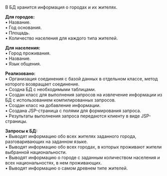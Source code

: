 В БД хранится информация о городах и их жителях.<br/>

<b>Для городов:</b><br/>
• Название.<br/>
• Год основания.<br/>
• Площадь.<br/>
• Количество населения для каждого типа жителей.<br/>

<b>Для населения:</b><br/>
• Город проживания.<br/>
• Название.<br/>
• Язык общения.<br/>

<b>Реализовано:</b><br/>
• Организация соединения с базой данных в отдельном классе, метод которого возвращает соединение.<br/>
• Создна БД с необходимыми таблицами.<br/>
• Создан класс для выполнения запросов на извлечение информации из БД с использованием компилированных запросов.<br/>
• Создан класс на добавление информации.<br/>
• Создана JSP-страница с полями для формирования запроса.<br/>
• Результаты выполнения запроса передаются клиенту в виде JSP-страницы.<br/>


<b>Запросы к БД:</b><br/>
• Выводят информацию обо всех жителях заданного города, разговаривающих на заданном языке.<br/>
• Выводят информацию обо всех городах, в которых проживают жители выбранной национальности.<br/>
• Выводят информацию о городе с заданным количеством населения и всех национальностях, в нем проживающих.<br/>
• Выводят информацию о самом древнем типе жителей.<br/>
